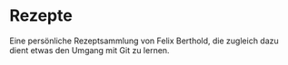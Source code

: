 # Rezepte
Eine persönliche Rezeptsammlung von Felix Berthold, die zugleich dazu dient etwas den Umgang mit Git zu lernen. 
